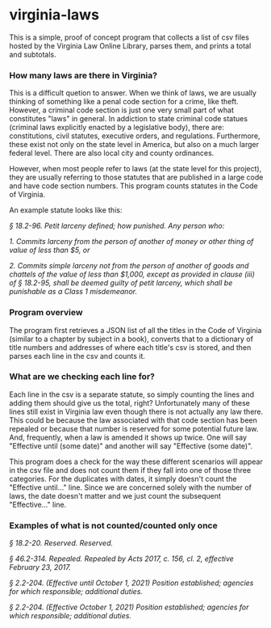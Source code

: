 # virginia-laws

This is a simple, proof of concept program that collects a list of csv files hosted by the Virginia Law Online Library, parses them, and prints a total and subtotals.

### How many laws are there in Virginia?

This is a difficult quetion to answer.  When we think of laws, we are usually thinking of something like a penal code section for a crime, like theft.  However, a criminal code section is just one very small part of what constitutes "laws" in general.  In addiction to state criminal code statues (criminal laws explicitly enacted by a legislative body), there are: constitutions, civil statutes, executive orders, and regulations.  Furthermore, these exist not only on the state level in America, but also on a much larger federal level.  There are also local city and county ordinances.

However, when most people refer to laws (at the state level for this project), they are usually referring to those statutes that are published in a large code and have code section numbers.  This program counts statutes in the Code of Virginia.


An example statute looks like this:

*§ 18.2-96. Petit larceny defined; how punished.*
*Any person who:*

*1. Commits larceny from the person of another of money or other thing of value of less than $5, or*

*2. Commits simple larceny not from the person of another of goods and chattels of the value of less than $1,000, except as provided in clause (iii) of § 18.2-95, shall be deemed guilty of petit larceny, which shall be punishable as a Class 1 misdemeanor.*


### Program overview

The program first retrieves a JSON list of all the titles in the Code of Virginia (similar to a chapter by subject in a book), converts that to a dictionary of title numbers and addresses of where each title's csv is stored, and then parses each line in the csv and counts it.

### What are we checking each line for?

Each line in the csv is a separate statute, so simply counting the lines and adding them should give us the total, right?  Unfortunately many of these lines still exist in Virginia law even though there is not actually any law there.  This could be because the law associated with that code section has been repealed or because that number is reserved for some potential future law.  And, frequently, when a law is amended it shows up twice.  One will say "Effective until (some date)" and another will say "Effective (some date)".

This program does a check for the way these different scenarios will appear in the csv file and does not count them if they fall into one of those three categories.  For the duplicates with dates, it simply doesn't count the "Effective until..." line.  Since we are concerned solely with the number of laws, the date doesn't matter and we just count the subsequent "Effective..." line.

### Examples of what is not counted/counted only once

*§ 18.2-20. Reserved.*
*Reserved.*

*§ 46.2-314. Repealed.*
*Repealed by Acts 2017, c. 156, cl. 2, effective February 23, 2017.*

*§ 2.2-204. (Effective until October 1, 2021) Position established; agencies for which responsible; additional duties.*

*§ 2.2-204. (Effective October 1, 2021) Position established; agencies for which responsible; additional duties.*

